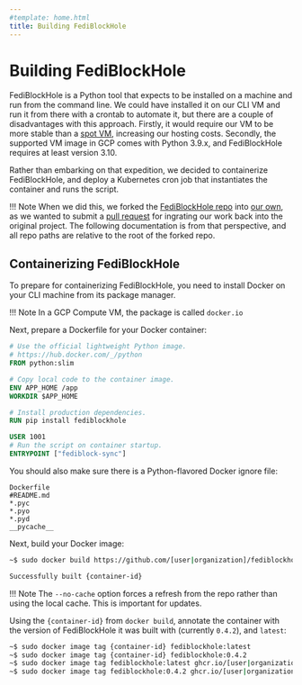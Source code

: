 ```yaml
---
#template: home.html
title: Building FediBlockHole
---
```


# Building FediBlockHole

FediBlockHole is a Python tool that expects to be installed on a machine and run from the command line. We could have installed it on our CLI VM and run it from there with a crontab to automate it, but there are a couple of disadvantages with this approach. Firstly, it would require our VM to be more stable than a [spot VM](https://cloud.google.com/compute/docs/instances/spot), increasing our hosting costs. Secondly, the supported VM image in GCP comes with Python 3.9.x, and FediBlockHole requires at least version 3.10.

Rather than embarking on that expedition, we decided to containerize FediBlockHole, and deploy a Kubernetes cron job that instantiates the container and runs the script.

!!! Note
    When we did this, we forked the [FediBlockHole repo](https://github.com/eigenmagic/fediblockhole) into [our own](https://github.com/cunningpike/fediblockhole), as we wanted to submit a [pull request](https://github.com/eigenmagic/fediblockhole/pull/38) for ingrating our work back into the original project. The following documentation is from that perspective, and all repo paths are relative to the root of the forked repo.

## Containerizing FediBlockHole

To prepare for containerizing FediBlockHole, you need to install Docker on your CLI machine from its package manager.

!!! Note
    In a GCP Compute VM, the package is called `docker.io`

Next, prepare a Dockerfile for your Docker container:

```dockerfile title="/container/Dockerfile"
# Use the official lightweight Python image.
# https://hub.docker.com/_/python
FROM python:slim

# Copy local code to the container image.
ENV APP_HOME /app
WORKDIR $APP_HOME

# Install production dependencies.
RUN pip install fediblockhole

USER 1001
# Run the script on container startup.
ENTRYPOINT ["fediblock-sync"]
```

You should also make sure there is a Python-flavored Docker ignore file:

```golang title="/container/.dockerignore"
Dockerfile
#README.md
*.pyc
*.pyo
*.pyd
__pycache__
```

Next, build your Docker image:

```bash
~$ sudo docker build https://github.com/[user|organization]/fediblockhole.git#main:container --no-cache
```
``` {.bash .no-copy}
Successfully built {container-id}
```

!!! Note
    The `--no-cache` option forces a refresh from the repo rather than using the local cache. This is important for updates.

Using the `{container-id}` from `docker build`, annotate the container with the version of FediBlockHole it was built with (currently `0.4.2`), and `latest`:

```bash
~$ sudo docker image tag {container-id} fediblockhole:latest
~$ sudo docker image tag {container-id} fediblockhole:0.4.2
~$ sudo docker image tag fediblockhole:latest ghcr.io/[user|organization]/fediblockhole:latest
~$ sudo docker image tag fediblockhole:0.4.2 ghcr.io/[user|organization]/fediblockhole:0.4.2
```

